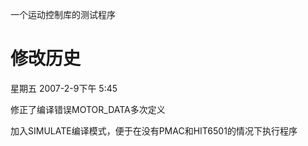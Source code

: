 一个运动控制库的测试程序



# 修改历史

星期五 2007-2-9下午 5:45

修正了编译错误MOTOR_DATA多次定义

加入SIMULATE编译模式，便于在没有PMAC和HIT6501的情况下执行程序

